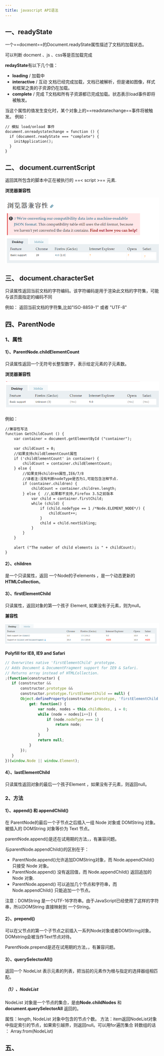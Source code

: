 ```yaml
---
title: javascript API语法
---
```


## 一、readyState

一个==docment==的Document.readyState属性描述了文档的加载状态。

可以判断 docment 、js 、css等是否加载完成

**redayState**有以下几个值：
* **loading** / 加载中
* **interactive**  / 互动
     文档已经完成加载，文档已被解析，但是诸如图像，样式和框架之类的子资源仍在加载。
* **complete**  /  完成
     T文档和所有子资源都已完成加载。状态表示load事件即将被触发。
	 
	 
当这个属性的值发生变化时，某个对象上的==readstatechange==事件将被触发。
例如：
```js?linenums
// 模拟 load/onload 事件
document.onreadystatechange = function () {
  if (document.readyState === "complete") {
    initApplication();
  }
}
```

## 二、 document.currentScript

返回其所包含的脚本中正在被执行的 ==< script >== 元素.

**浏览器兼容性**

![](./images/1538190508333.png)

## 三、 document.characterSet

只读属性返回当前文档的字符编码。该字符编码是用于渲染此文档的字符集，可能与该页面指定的编码不同

例如： 返回当前文档的字符集,比如"ISO-8859-1" 或者 "UTF-8"

## 四、ParentNode
### 1、属性
#### 1）、ParentNode.childElementCount

只读属性返回一个无符号长整型数字，表示给定元素的子元素数。

**浏览器兼容性**

![](./images/1538191912638.png)


例如： 

```js?linenums
//兼容性写法
function GetChildCount () {
	var container = document.getElementById ("container");

	var childCount = 0;
	//如果支持childElementCount属性
	if ('childElementCount' in container) {
		childCount = container.childElementCount;
	} else {
		//如果支持children属性,IE6/7/8
		//译者注:没有判断nodeType是否为1,可能包含注释节点.
		if (container.children) {
			childCount = container.children.length;
		} else {  //,如果都不支持,Firefox 3.5之前版本
			var child = container.firstChild;
			while (child) {
				if (child.nodeType == 1 /*Node.ELEMENT_NODE*/) {
					childCount++;
				}
				child = child.nextSibling;
			}
		}
	}

	alert ("The number of child elements is " + childCount);
}
```
#### 2）、children 

是一个只读属性，返回 一个Node的子elements ，是一个动态更新的 **HTMLCollection**。

#### 3）、firstElementChild 

 只读属性，返回对象的第一个孩子 Element, 如果没有子元素，则为null。
 
 **兼容性**
 
 ![](./images/1538192399130.png)
 
 **Polyfill for IE8, IE9 and Safari**
 
 ```js
 // Overwrites native 'firstElementChild' prototype.
// Adds Document & DocumentFragment support for IE9 & Safari.
// Returns array instead of HTMLCollection.
;(function(constructor) {
    if (constructor &&
        constructor.prototype &&
        constructor.prototype.firstElementChild == null) {
        Object.defineProperty(constructor.prototype, 'firstElementChild', {
            get: function() {
                var node, nodes = this.childNodes, i = 0;
                while (node = nodes[i++]) {
                    if (node.nodeType === 1) {
                        return node;
                    }
                }
                return null;
            }
        });
    }
})(window.Node || window.Element);
 ```
 
#### 4）、lastElementChild  
 只读属性返回对象的最后一个孩子Element ，如果没有子元素，则返回null。
 
 ### 2、方法
 
 #### 1）、append() 和 appendChild()
 
在 ParentNode的最后一个子节点之后插入一组 Node 对象或 DOMString 对象。
被插入的 DOMString 对象等价为 Text 节点。

parentNode.append()是还在试用期的方法，，有兼容问题。

 与parentNode.appendChild()的区别在于：
* ParentNode.append()允许追加DOMString对象，而 Node.appendChild() 只接受 Node 对象。
* ParentNode.append() 没有返回值，而 Node.appendChild() 返回追加的 Node 对象.
* ParentNode.append() 可以追加几个节点和字符串，而 Node.appendChild() 只能追加一个节点。

注意：DOMString 是一个UTF-16字符串。由于JavaScript已经使用了这样的字符串，所以DOMString 直接映射到 一个String。

#### 2）、prepend()

可以在父节点的第一个子节点之前插入一系列Node对象或者DOMString对象。DOMstring会被当作Text节点对待。

ParentNode.prepend是还在试用期的方法，，有兼容问题。

#### 3）、querySelectorAll()

返回一个 NodeList 表示元素的列表，把当前的元素作为根与指定的选择器组相匹配。

##### （1）、**NodeList** 
NodeList 对象是一个节点的集合，是由**Node.childNodes** 和  **document.querySelectorAll** 返回的。

属性：length, NodeList 对象中包含的节点个数。
方法：item返回NodeList对象中指定索引的节点，如果索引越界，则返回null。可以用for遍历集合
转数组的话 ： Array.from(NodeList)
 ## 五、